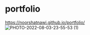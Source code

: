# portfolio
https://noorshatnawi.github.io/portfolio/
![PHOTO-2022-08-03-23-55-53 (1)](https://user-images.githubusercontent.com/108795086/182710407-7aa3e317-2766-4f62-90cf-07afc7a8f5c5.jpg)

